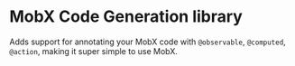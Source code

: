 # MobX Code Generation library

Adds support for annotating your MobX code with `@observable`, `@computed`, `@action`, making it
super simple to use MobX.
